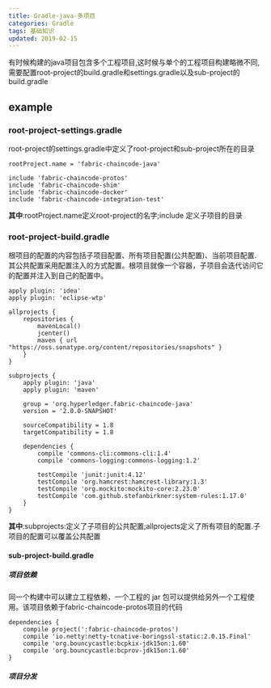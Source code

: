 ```yaml
---
title: Gradle-java-多项目
categories: Gradle
tags: 基础知识
updated: 2019-02-15
---
```


有时候构建的java项目包含多个工程项目,这时候与单个的工程项目构建略微不同,需要配置root-project的build.gradle和settings.gradle以及sub-project的build.gradle

## example ##

### root-project-settings.gradle ###

root-project的settings.gradle中定义了root-project和sub-project所在的目录

```
rootProject.name = 'fabric-chaincode-java'

include 'fabric-chaincode-protos'
include 'fabric-chaincode-shim'
include 'fabric-chaincode-docker'
include 'fabric-chaincode-integration-test'
```
**其中**:rootProject.name定义root-project的名字;include 定义子项目的目录

### root-project-build.gradle ###
根项目的配置的内容包括子项目配置、所有项目配置(公共配置)、当前项目配置.其公共配置采用配置注入的方式配置。根项目就像一个容器，子项目会迭代访问它的配置并注入到自己的配置中。

```
apply plugin: 'idea'
apply plugin: 'eclipse-wtp'

allprojects {
    repositories {
        mavenLocal()
        jcenter()
        maven { url "https://oss.sonatype.org/content/repositories/snapshots" }
    }
}

subprojects {
    apply plugin: 'java'
    apply plugin: 'maven'

    group = 'org.hyperledger.fabric-chaincode-java'
    version = '2.0.0-SNAPSHOT'

    sourceCompatibility = 1.8
    targetCompatibility = 1.8

    dependencies {
        compile 'commons-cli:commons-cli:1.4'
        compile 'commons-logging:commons-logging:1.2'

        testCompile 'junit:junit:4.12'
        testCompile 'org.hamcrest:hamcrest-library:1.3'
        testCompile 'org.mockito:mockito-core:2.23.0'
        testCompile 'com.github.stefanbirkner:system-rules:1.17.0'
    }
}

```
**其中**:subprojects:定义了子项目的公共配置;allprojects定义了所有项目的配置.子项目的配置可以覆盖公共配置

#### sub-project-build.gradle ###

##### 项目依赖 #####

同一个构建中可以建立工程依赖，一个工程的 jar 包可以提供给另外一个工程使用。该项目依赖于fabric-chaincode-protos项目的代码

```
dependencies {
    compile project(':fabric-chaincode-protos')
    compile 'io.netty:netty-tcnative-boringssl-static:2.0.15.Final'
    compile 'org.bouncycastle:bcpkix-jdk15on:1.60'
    compile 'org.bouncycastle:bcprov-jdk15on:1.60'
}
```

##### 项目分发 #####